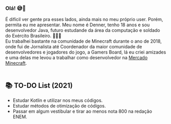 ### Olá! 😅👋
É difícil ver gente pra esses lados, ainda mais no meu próprio user. Porém, permita eu me apresentar.
Meu nome é Denner, tenho 18 anos e sou desenvolvedor Java, futuro estudande da área da computação e soldado do Exército Brasileiro. 👨🏾‍💻
<br/>
Eu trabalhei bastante na comunidade de Minecraft durante o ano de 2018, onde fui de Jornalista até Coordenador da maior comunidade de desenvolvedores e jogadores do jogo, a Gamers Board, lá eu criei amizades e uma delas me levou a trabalhar como desenvolvedor na [Mercado Minecraft](https://mercado-minecraft.com.br/).
<br/> <br/>
## 📚 TO-DO List (2021)
- Estudar Kotlin e utilizar nos meus códigos.
- Estudar métodos de otimização de códigos.
- Passar em algum vestibular e tirar ao menos nota 800 na redação ENEM.
<!--
**dennermelo/dennermelo** is a ✨ _special_ ✨ repository because its `README.md` (this file) appears on your GitHub profile.

Here are some ideas to get you started:

- 🔭 I’m currently working on ...
- 🌱 I’m currently learning ...
- 👯 I’m looking to collaborate on ...
- 🤔 I’m looking for help with ...
- 💬 Ask me about ...
- 📫 How to reach me: ...
- 😄 Pronouns: ...
- ⚡ Fun fact: ...
-->
